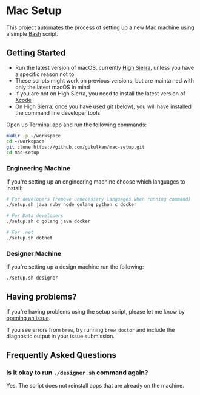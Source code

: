 # Mac Setup

This project automates the process of setting up a new Mac machine using a simple [Bash](https://www.gnu.org/software/bash/) script.

## Getting Started

- Run the latest version of macOS, currently [High Sierra](https://www.apple.com/macos/high-sierra/),
  unless you have a specific reason not to
- These scripts might work on previous versions, but are maintained with only the latest macOS in mind
- If you are not on High Sierra, you need to install the latest version of [Xcode](https://developer.apple.com/xcode/)
- On High Sierra, once you have used git (below), you will have installed the command line developer tools

Open up Terminal.app and run the following commands:

```sh
mkdir -p ~/workspace
cd ~/workspace
git clone https://github.com/gukulkan/mac-setup.git
cd mac-setup
```

### Engineering Machine

If you're setting up an engineering machine choose which languages to install:

```sh
# For developers (remove unnecessary languages when running command)
./setup.sh java ruby node golang python c docker

# For Data developers
./setup.sh c golang java docker

# For .net
./setup.sh dotnet
```

### Designer Machine

If you're setting up a design machine run the following:

```sh
./setup.sh designer
```

## Having problems?

If you're having problems using the setup script, please let me know by [opening an issue](https://github.com/gukulkan/mac-setup/issues/new).

If you see errors from `brew`, try running `brew doctor` and include the diagnostic output in your issue submission.

## Frequently Asked Questions

### Is it okay to run `./designer.sh` command again?

Yes. The script does not reinstall apps that are already on the machine.
